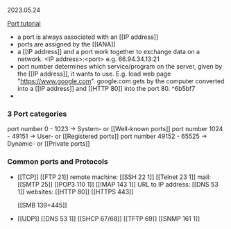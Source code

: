 2023.05.24

[Port tutorial](https://www.youtube.com/watch?v=g2fT-g9PX9o)

- a port is always associated with an [[IP address]]
- ports are assigned by the [[IANA]]
- a [[IP address]] and a port work together to exchange data on a network. 
   \<IP address\>:\<port\> e.g. 66.94.34.13:21
-  port number determines which service/program on the server, given by the [[IP address]], it wants to use. E.g. load web page "https://www.google.com". google.com gets by the computer converted into a [[IP address]] and [[HTTP 80]] into the port 80. ^6b5bf7
-  

### 3 Port categories
port number 0 - 1023 -> System- or [[Well-known ports]]
port number 1024 - 49151 -> User- or [[Registered ports]]
port number 49152 - 65525 -> Dynamic- or [[Private ports]]
### Common ports and Protocols
- [[TCP]]
	[[FTP 21]]
	remote machine:
	[[SSH 22 1]]
	[[Telnet 23 1]]
	mail:
	[[SMTP 25]]
	[[POP3 110 1]]
	[[IMAP 143 1]]
	URL to IP address:
	[[DNS 53 1]]
	websites:
	[[HTTP 80]]
	[[HTTPS 443]]
	
	[[SMB 139+445]]

- [[UDP]]
	[[DNS 53 1]]
	[[SHCP 67/68]]
	[[TFTP 69]]
	[[SNMP 161 1]]
	
